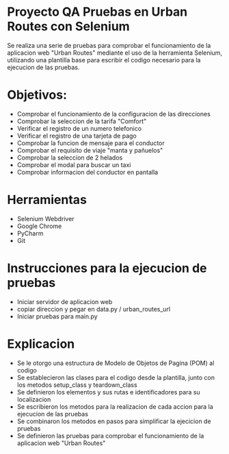# Proyecto QA Pruebas en Urban Routes con Selenium

Se realiza una serie de pruebas para comprobar el funcionamiento de la aplicacion web "Urban Routes"
mediante el uso de la herramienta Selenium, utilizando una plantilla base para escribir el codigo
necesario para la ejecucion de las pruebas.

# Objetivos:

- Comprobar el funcionamiento de la configuracion de las direcciones
- Comprobar la seleccion de la tarifa "Comfort"
- Verificar el registro de un numero telefonico
- Verificar el registro de una tarjeta de pago
- Comprobar la funcion de mensaje para el conductor
- Comprobar el requisito de viaje "manta y pañuelos"
- Comprobar la seleccion de 2 helados
- Comprobar el modal para buscar un taxi
- Comprobar informacion del conductor en pantalla

# Herramientas

- Selenium Webdriver
- Google Chrome
- PyCharm
- Git

# Instrucciones para la ejecucion de pruebas

- Iniciar servidor de aplicacion web
- copiar direccion y pegar en data.py / urban_routes_url
- Iniciar pruebas para main.py

# Explicacion

- Se le otorgo una estructura de Modelo de Objetos de Pagina (POM) al codigo
- Se establecieron las clases para el codigo desde la plantilla, junto con los metodos setup_class y teardown_class 
- Se definieron los elementos y sus rutas e identificadores para su localizacion
- Se escribieron los metodos para la realizacion de cada accion para la ejecucion de las pruebas
- Se combinaron los metodos en pasos para simplificar la ejecicion de pruebas
- Se definieron las pruebas para comprobar el funcionamiento de la aplicacion web "Urban Routes"
